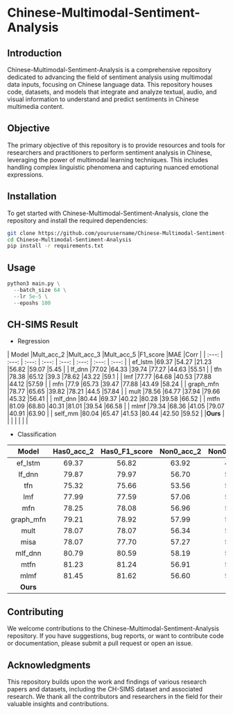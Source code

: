 # Chinese-Multimodal-Sentiment-Analysis

## Introduction

Chinese-Multimodal-Sentiment-Analysis is a comprehensive repository dedicated to advancing the field of sentiment analysis using multimodal data inputs, focusing on Chinese language data. This repository houses code, datasets, and models that integrate and analyze textual, audio, and visual information to understand and predict sentiments in Chinese multimedia content.

## Objective

The primary objective of this repository is to provide resources and tools for researchers and practitioners to perform sentiment analysis in Chinese, leveraging the power of multimodal learning techniques. This includes handling complex linguistic phenomena and capturing nuanced emotional expressions.

## Installation

To get started with Chinese-Multimodal-Sentiment-Analysis, clone the repository and install the required dependencies:

```bash
git clone https://github.com/yourusername/Chinese-Multimodal-Sentiment-Analysis.git
cd Chinese-Multimodal-Sentiment-Analysis
pip install -r requirements.txt
```

## Usage

```python
python3 main.py \
  --batch_size 64 \
  --lr 5e-5 \
  --eposhs 100
```

## CH-SIMS Result

- Regression

| Model |Mult_acc_2 |Mult_acc_3 |Mult_acc_5 |F1_score |MAE |Corr | 
| :---: | :---: | :---: | :---: | :---: | :---: | :---: | :---: |
| ef_lstm |69.37 |54.27 |21.23 |56.82 |59.07 |5.45 | 
| lf_dnn |77.02 |64.33 |39.74 |77.27 |44.63 |55.51 | 
| tfn |78.38 |65.12 |39.3 |78.62 |43.22 |59.1 |
| lmf |77.77 |64.68 |40.53 |77.88 |44.12 |57.59 |
| mfn |77.9 |65.73 |39.47 |77.88 |43.49 |58.24 |
| graph_mfn |78.77 |65.65 |39.82 |78.21 |44.5 |57.84 |
| mult |78.56 |64.77 |37.94 |79.66 |45.32 |56.41 |
| mlf_dnn |80.44 |69.37 |40.22 |80.28 |39.58 |66.52 | 
| mtfn |81.09 |68.80 |40.31 |81.01 |39.54 |66.58 | 
| mlmf |79.34 |68.36 |41.05 |79.07 |40.91 |63.90 |
| self_mm |80.04 |65.47 |41.53 |80.44 |42.50 |59.52 |
|**Ours** |  |  |  |  | | |

- Classification

| Model |Has0_acc_2 |Has0_F1_score |Non0_acc_2 |Non0_F1_score |Acc_3 |F1_score_3 |
| :---: | :---: | :---: | :---: | :---: | :---: | :---: |
| ef_lstm |69.37 |56.82 |63.92 |49.85 |54.27 |38.18 |
| lf_dnn |79.87 |79.97 |56.70 |55.27 |70.20 |65.29 |
| tfn |75.32 |75.66 |53.56 |52.79 |65.95 |62.04 |
| lmf |77.99 |77.59 |57.06 |53.83|66.87 |62.46 |
| mfn |78.25 |78.08 |56.96 |54.14 |67.57 |
| graph_mfn |79.21 |78.92 |57.99 |54.66 |68.44 |63.44 |
| mult |78.07 |78.07 |56.34 |54.26 |68.27 |64.23 |
| misa |78.07 |77.70 |57.27 |53.99 |67.05 |60.98 |
| mlf_dnn |80.79 |80.59 |58.19 |55.55 |70.37 |65.94 |
| mtfn |81.23 |81.24 |56.91 |55.29 |70.28 |66.44 |
| mlmf |81.45 |81.62 |56.60 |55.66 |71.60 |70.45 |
|**Ours** |  |  |  |  |**72.87** |**71.03** |
## Contributing

We welcome contributions to the Chinese-Multimodal-Sentiment-Analysis repository. If you have suggestions, bug reports, or want to contribute code or documentation, please submit a pull request or open an issue.

## Acknowledgments

This repository builds upon the work and findings of various research papers and datasets, including the CH-SIMS dataset and associated research. We thank all the contributors and researchers in the field for their valuable insights and contributions.
